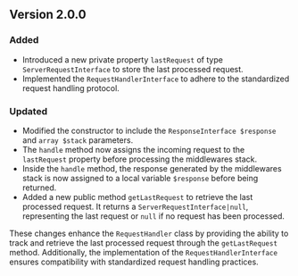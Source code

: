 ## Version 2.0.0

### Added

- Introduced a new private property `lastRequest` of type `ServerRequestInterface` to store the last processed request.
- Implemented the `RequestHandlerInterface` to adhere to the standardized request handling protocol.

### Updated

- Modified the constructor to include the `ResponseInterface $response` and `array $stack` parameters.
- The `handle` method now assigns the incoming request to the `lastRequest` property before processing the middlewares stack.
- Inside the `handle` method, the response generated by the middlewares stack is now assigned to a local variable `$response` before being returned.
- Added a new public method `getLastRequest` to retrieve the last processed request. It returns a `ServerRequestInterface|null`, representing the last request or `null` if no request has been processed.

These changes enhance the `RequestHandler` class by providing the ability to track and retrieve the last processed request through the `getLastRequest` method. Additionally, the implementation of the `RequestHandlerInterface` ensures compatibility with standardized request handling practices.
